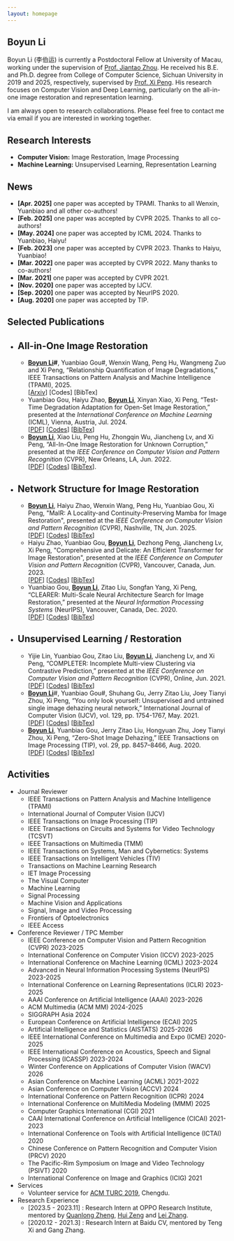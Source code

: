 ```yaml
---
layout: homepage
---
```


## Boyun Li

Boyun Li (李伯运) is currently a Postdoctoral Fellow at University of Macau, working under the supervision of [Prof. Jiantao Zhou](https://www.fst.um.edu.mo/personal/jtzhou/). He received his B.E. and Ph.D. degree from College of Computer Science, Sichuan University in 2019 and 2025, respectively, supervised by [Prof. Xi Peng](https://pengxi.me/). His research focuses on Computer Vision and Deep Learning, particularly on the all-in-one image restoration and representation learning.

I am always open to research collaborations. Please feel free to contact me via email if you are interested in working together.

## Research Interests

- **Computer Vision:** Image Restoration, Image Processing
- **Machine Learning:** Unsupervised Learning, Representation Learning

## News
- **[Apr. 2025]** one paper was accepted by TPAMI. Thanks to all Wenxin, Yuanbiao and all other co-authors! 
- **[Feb. 2025]** one paper was accepted by CVPR 2025. Thanks to all co-authors! 
- **[May. 2024]** one paper was accepted by ICML 2024. Thanks to Yuanbiao, Haiyu! 
- **[Feb. 2023]** one paper was accepted by CVPR 2023. Thanks to Haiyu, Yuanbiao! 
- **[Mar. 2022]** one paper was accepted by CVPR 2022. Many thanks to co-authors! 
- **[Mar. 2021]** one paper was accepted by CVPR 2021.
- **[Nov. 2020]** one paper was accepted by IJCV.
- **[Sep. 2020]** one paper was accepted by NeurIPS 2020.
- **[Aug. 2020]** one paper was accepted by TIP.

## Selected Publications

- ## All-in-One Image Restoration

  - **<u>Boyun Li</u>#**, Yuanbiao Gou#, Wenxin Wang, Peng Hu, Wangmeng Zuo and Xi Peng, “Relationship Quantification of Image Degradations,” IEEE Transactions on Pattern Analysis and Machine Intelligence (TPAMI), 2025.<br>[[Arxiv](https://arxiv.org/abs/2212.04148)] [Codes] [BibTex]
  - Yuanbiao Gou, Haiyu Zhao, **<u>Boyun Li</u>**, Xinyan Xiao, Xi Peng, “Test-Time Degradation Adaptation for Open-Set Image Restoration,” presented at the *International Conference on Machine Learning* (ICML), Vienna, Austria, Jul. 2024.<br>[[PDF](https://openreview.net/forum?id=XLlQb24X2o)] [[Codes](https://github.com/XLearning-SCU/2024-ICML-TAO)] [[BibTex](https://pengxi.me/wp-content/uploads/2025/02/Test-Time-Degradation-Adaptation-for-Open-Set-Image-Restoration.txt)]
  - **<u>Boyun Li</u>**, Xiao Liu, Peng Hu, Zhongqin Wu, Jiancheng Lv, and Xi Peng, “All-In-One Image Restoration for Unknown Corruption,” presented at the *IEEE Conference on Computer Vision and Pattern Recognition* (CVPR), New Orleans, LA, Jun. 2022.<br>[[PDF](http://pengxi.me/wp-content/uploads/2022/03/All-In-One-Image-Restoration-for-Unknown-Corruption.pdf)] [[Codes](https://github.com/XLearning-SCU/2022-CVPR-AirNet)] [[BibTex](http://pengxi.me/wp-content/uploads/2022/05/All-In-One-Image-Restoration-for-Unknown-Corruption.txt)].
  
- ## Network Structure for Image Restoration

  - **<u>Boyun Li</u>**, Haiyu Zhao, Wenxin Wang, Peng Hu, Yuanbiao Gou, Xi Peng, "MaIR: A Locality-and Continuity-Preserving Mamba for Image Restoration", presented at the *IEEE Conference on Computer Vision and Pattern Recognition* (CVPR), Nashville, TN, Jun. 2025.<br>[[PDF](https://arxiv.org/pdf/2412.20066)] [[Codes](https://github.com/XLearning-SCU/2025-CVPR-MaIR)] [[BibTex](https://pengxi.me/wp-content/uploads/2025/03/li2024mair.txt)]
  - Haiyu Zhao, Yuanbiao Gou, **<u>Boyun Li</u>**, Dezhong Peng, Jiancheng Lv, Xi Peng, "Comprehensive and Delicate: An Efficient Transformer for Image Restoration", presented at the *IEEE Conference on Computer Vision and Pattern Recognition* (CVPR), Vancouver, Canada, Jun. 2023.<br>[[PDF](https://pengxi.me/wp-content/uploads/2023/04/Comprehensive-and-Delicate-An-Efficient-Transformer-for-Image-Restoration.pdf)] [[Codes](https://github.com/XLearning-SCU/2023-CVPR-CODE)] [[BibTex](https://pengxi.me/wp-content/uploads/2023/07/Comprehensive-and-Delicate-An-Efficient-Transformer-for-Image-Restoration.txt)]
  - Yuanbiao Gou, **<u>Boyun Li</u>**, Zitao Liu, Songfan Yang, Xi Peng, “CLEARER: Multi-Scale Neural Architecture Search for Image Restoration,” presented at the *Neural Information Processing Systems* (NeurIPS), Vancouver, Canada, Dec. 2020.<br>[[PDF](http://pengxi.me/wp-content/uploads/2020/12/2020NIPS-CLEARER.pdf)] [[Codes](https://github.com/XLearning-SCU/2020-NeurIPS-CLEARER)] [[BibTex](http://pengxi.me/wp-content/uploads/2020/12/2020-CLEARER-NIPS.txt)]

- ## Unsupervised Learning / Restoration

  - Yijie Lin, Yuanbiao Gou, Zitao Liu, **<u>Boyun Li</u>**, Jiancheng Lv, and Xi Peng, “COMPLETER: Incomplete Multi-view Clustering via Contrastive Prediction,” presented at the *IEEE Conference on Computer Vision and Pattern Recognition* (CVPR), Online, Jun. 2021.<br>[[PDF](http://pengxi.me/wp-content/uploads/2021/03/2021CVPR-completer.pdf)] [[Codes](https://github.com/XLearning-SCU/2021-CVPR-Completer)] [[BibTex](http://pengxi.me/wp-content/uploads/2021/03/2021-completer.txt)] 
  - **<u>Boyun Li</u>**#, Yuanbiao Gou#, Shuhang Gu, Jerry Zitao Liu, Joey Tianyi Zhou, Xi Peng, “You only look yourself: Unsupervised and untrained single image dehazing neural network,” International Journal of Computer Vision (IJCV), vol. 129, pp. 1754-1767, May. 2021.<br>[[PDF](http://pengxi.me/wp-content/uploads/2021/05/2021-IJCV-yoly.pdf)] [[Codes](https://github.com/XLearning-SCU/2021-IJCV-YOLY)] [[BibTex](http://pengxi.me/wp-content/uploads/2021/02/2021-IJCV.txt)]
  - **<u>Boyun Li</u>**, Yuanbiao Gou, Jerry Zitao Liu, Hongyuan Zhu, Joey Tianyi Zhou, Xi Peng, “Zero-Shot Image Dehazing,” IEEE Transactions on Image Processing (TIP), vol. 29, pp. 8457–8466, Aug. 2020.<br>[[PDF](http://pengxi.me/wp-content/uploads/2020/10/zero-shot-dehazing.pdf)] [[Codes](https://github.com/limit-scu/2020-TIP-ZID)] [[BibTex](http://pengxi.me/wp-content/uploads/2020/10/2020-Zero-Shot-Image-Dehazing.txt)]

## Activities

* Journal Reviewer
  * IEEE Transactions on Pattern Analysis and Machine Intelligence (TPAMI)
  * International Journal of Computer Vision (IJCV)
  * IEEE Transactions on Image Processing (TIP)
  * IEEE Transactions on Circuits and Systems for Video Technology (TCSVT)
  * IEEE Transactions on Multimedia (TMM)
  * IEEE Transactions on Systems, Man and Cybernetics: Systems
  * IEEE Transactions on Intelligent Vehicles (TIV)
  *  Transactions on Machine Learning Research
  * IET Image Processing
  * The Visual Computer
  * Machine Learning
  * Signal Processing
  * Machine Vision and Applications
  * Signal, Image and Video Processing
  * Frontiers of Optoelectronics
  * IEEE Access
* Conference Reviewer / TPC Member
  * IEEE Conference on Computer Vision and Pattern Recognition (CVPR) 2023-2025
  * International Conference on Computer Vision (ICCV) 2023-2025
  * International Conference on Machine Learning (ICML) 2023-2024
  * Advanced in Neural Information Processing Systems (NeurIPS) 2023-2025
  * International Conference on Learning Representations (ICLR) 2023-2025
  * AAAI Conference on Artificial Intelligence (AAAI) 2023-2026
  * ACM Multimedia (ACM MM) 2024-2025
  * SIGGRAPH Asia 2024
  * European Conference on Artificial Intelligence (ECAI) 2025
  * Artificial Intelligence and Statistics (AISTATS) 2025-2026
  * IEEE International Conference on Multimedia and Expo (ICME) 2020-2025
  * IEEE International Conference on Acoustics, Speech and Signal Processing (ICASSP) 2023-2024
  * Winter Conference on Applications of Computer Vision (WACV) 2026
  * Asian Conference on Machine Learning (ACML) 2021-2022
  * Asian Conference on Computer Vision (ACCV) 2024
  * International Conference on Pattern Recognition (ICPR) 2024
  * International Conference on MultiMedia Modeling (MMM) 2025
  * Computer Graphics International (CGI) 2021
  * CAAI International Conference on Artificial Intelligence (CICAI) 2021-2023
  * International Conference on Tools with Artificial Intelligence (ICTAI) 2020
  * Chinese Conference on Pattern Recognition and Computer Vision (PRCV) 2020
  * The Pacific-Rim Symposium on Image and Video Technology (PSIVT) 2020
  * International Conference on Image and Graphics (ICIG) 2021
* Services
  * Volunteer service for [ACM TURC 2019](http://acmturc.com/2019/cn/index.html), Chengdu.
* Research Experience 
  * [2023.5 - 2023.11] : Research Intern at OPPO Research Institute, mentored by [Quanlong Zheng](https://quanlzheng.github.io/), [Hui Zeng](https://huizeng.github.io/) and [Lei Zhang](https://www4.comp.polyu.edu.hk/~cslzhang/).
  * [2020.12 - 2021.3] : Research Intern at Baidu CV, mentored by Teng Xi and Gang Zhang.

